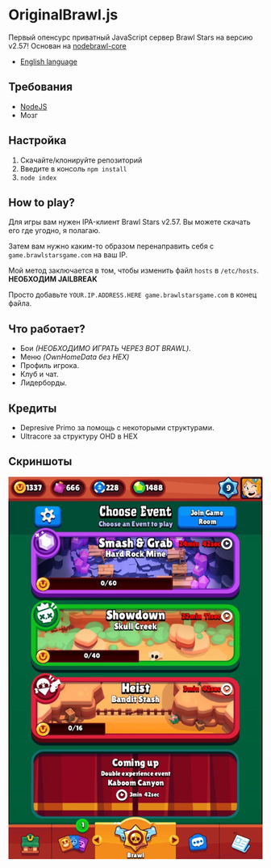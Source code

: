# OriginalBrawl.js
Первый опенсурс приватный JavaScript сервер Brawl Stars на версию v2.57! Основан на [nodebrawl-core](https://github.com/tailsjs/nodebrawl-core)

* [English language](/README.md)

## Требования
* [NodeJS](https://nodejs.org/)
* Мозг

## Настройка
1. Скачайте/клонируйте репозиторий
2. Введите в консоль `npm install`
3. `node index`

## How to play?
Для игры вам нужен IPA-клиент Brawl Stars v2.57. Вы можете скачать его где угодно, я полагаю.<br>

Затем вам нужно каким-то образом перенаправить себя с `game.brawlstarsgame.com` на ваш IP.<br>

Мой метод заключается в том, чтобы изменить файл `hosts` в `/etc/hosts`. **НЕОБХОДИМ JAILBREAK**<br>

Просто добавьте `YOUR.IP.ADDRESS.HERE game.brawlstarsgame.com` в конец файла.

## Что работает?
* Бои *(НЕОБХОДИМО ИГРАТЬ ЧЕРЕЗ BOT BRAWL)*.
* Меню *(OwnHomeData без HEX)*
* Профиль игрока.
* Клуб и чат.
* Лидерборды.

## Кредиты
* Depresive Primo за помощь с некоторыми структурами.
* Ultracore за структуру OHD в HEX

## Скриншоты
![Main menu](/Screens/menu.jpg)